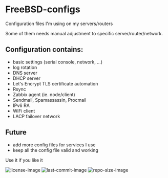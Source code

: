 # FreeBSD-configs
Configuration files I'm using on my servers/routers

Some of them needs manual adjustment to specific server/router/network.


Configuration contains:
---
- basic settings (serial console, network, ...)
- log rotation
- DNS server
- DHCP server
- Let's Encrypt TLS certificate automation
- Rsync
- Zabbix agent (ie. node/client)
- Sendmail, Spamassassin, Procmail
- IPv6 RA
- WiFi client
- LACP failover network


Future
---
 - add more config files for services I use
 - keep all the config file valid and working


Use it if you like it

![license-image](https://img.shields.io/github/license/remetremet/FreeBSD-configs?style=plastic)
![last-commit-image](https://img.shields.io/github/last-commit/remetremet/FreeBSD-configs?style=plastic)
![repo-size-image](https://img.shields.io/github/repo-size/remetremet/FreeBSD-configs?style=plastic)
